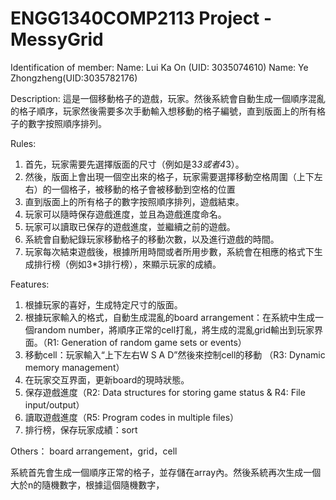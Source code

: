 # ENGG1340COMP2113 Project - MessyGrid
Identification of member:
Name: Lui Ka On (UID: 3035074610)
Name: Ye Zhongzheng(UID:3035782176)

Description:
這是一個移動格子的遊戲，玩家。然後系統會自動生成一個順序混亂的格子順序，玩家然後需要多次手動輸入想移動的格子編號，直到版面上的所有格子的數字按照順序排列。

Rules:
1.	首先，玩家需要先選擇版面的尺寸（例如是3*3或者4*3）。
2.	然後，版面上會出現一個空出來的格子，玩家需要選擇移動空格周圍（上下左右）的一個格子，被移動的格子會被移動到空格的位置
3.	直到版面上的所有格子的數字按照順序排列，遊戲結束。
4.	玩家可以隨時保存遊戲進度，並且為遊戲進度命名。
5.	玩家可以讀取已保存的遊戲進度，並繼續之前的遊戲。
6.	系統會自動紀錄玩家移動格子的移動次數，以及進行遊戲的時間。
7.	玩家每次結束遊戲後，根據所用時間或者所用步數，系統會在相應的格式下生成排行榜（例如3*3排行榜），來顯示玩家的成績。

Features:
1.	根據玩家的喜好，生成特定尺寸的版面。
2.	根據玩家輸入的格式，自動生成混亂的board arrangement：在系統中生成一個random number，將順序正常的cell打亂，將生成的混亂grid輸出到玩家界面。（R1: Generation of random game sets or events）
3.	移動cell：玩家輸入“上下左右W S A D”然後來控制cell的移動 （R3: Dynamic memory management）
4.	在玩家交互界面，更新board的現時狀態。
5.	保存遊戲進度（R2: Data structures for storing game status & R4: File input/output）
6.	讀取遊戲進度（R5: Program codes in multiple files）
7.	排行榜，保存玩家成績：sort





Others：
board arrangement，grid，cell

系統首先會生成一個順序正常的格子，並存儲在array內。然後系統再次生成一個大於n的隨機數字，根據這個隨機數字，

